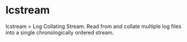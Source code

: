 lcstream
========

lcstream = Log Collating Stream. Read from and collate multiple log files into a single chronologically ordered stream. 
